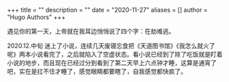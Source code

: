 +++
title = ""
description = ""
date = "2020-11-27"
aliases = []
author = "Hugo Authors"
+++

遇见你的第一天，上帝就在我耳边悄悄说了四个字：在劫难逃。

2020.12.中旬 迷上了小说，连续几天废寝忘食把《天道图书馆》《我怎么就火了呢》两本小说看完了，之后就陷入了空虚状态。看小说已经到了除了吃饭就是盯着小说的地步，而且现在已经过分到看到了第二天早上六点钟才睡，这算是通宵了吧，实在是扛不住才睡了，感觉眼睛都要瞎了，自我感觉都快疯了。